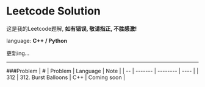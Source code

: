 Leetcode Solution
===

这是我的Leetcode题解, **如有错误, 敬请指正, 不胜感激!**

language: **C++ / Python**

更新ing...

---
###Problem
| \# | Problem | Language | Note | 
| -- | ------- | -------- | ---- | 
| 312 | 312. Burst Balloons | C++ | Coming soon |


